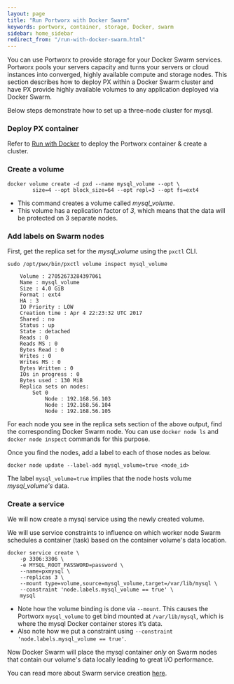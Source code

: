 ```yaml
---
layout: page
title: "Run Portworx with Docker Swarm"
keywords: portworx, container, storage, Docker, swarm
sidebar: home_sidebar
redirect_from: "/run-with-docker-swarm.html"
---
```

You can use Portworx to provide storage for your Docker Swarm services. Portworx pools your servers capacity and turns your servers or cloud instances into converged, highly available compute and storage nodes. This section describes how to deploy PX within a Docker Swarm cluster and have PX provide highly available volumes to any application deployed via Docker Swarm.

Below steps demonstrate how to set up a three-node cluster for mysql.

### Deploy PX container
Refer to [Run with Docker](run-with-docker.html) to deploy the Portworx container & create a cluster.

### Create a volume
```
docker volume create -d pxd --name mysql_volume --opt \
        size=4 --opt block_size=64 --opt repl=3 --opt fs=ext4
```
* This command creates a volume called _mysql_volume_.
* This volume has a replication factor of _3_, which means that the data will be protected on 3 separate nodes.

### Add labels on Swarm nodes

First, get the replica set for the _mysql_volume_ using the `pxctl` CLI.
```
sudo /opt/pwx/bin/pxctl volume inspect mysql_volume

    Volume : 27052673284397061
    Name : mysql_volume
    Size : 4.0 GiB
    Format : ext4
    HA : 3
    IO Priority : LOW
    Creation time : Apr 4 22:23:32 UTC 2017
    Shared : no
    Status : up
    State : detached
    Reads : 0
    Reads MS : 0
    Bytes Read : 0
    Writes : 0
    Writes MS : 0
    Bytes Written : 0
    IOs in progress : 0
    Bytes used : 130 MiB
    Replica sets on nodes:
        Set 0
            Node : 192.168.56.103
            Node : 192.168.56.104
            Node : 192.168.56.105
```

For each node you see in the replica sets section of the above output, find the corresponding Docker Swarm node. You can use 
`docker node ls` and `docker node inspect` commands for this purpose.


Once you find the nodes, add a label to each of those nodes as below.
```
docker node update --label-add mysql_volume=true <node_id>
```
The label `mysql_volume=true` implies that the node hosts volume _mysql_volume's_ data.

### Create a service
We will now create a mysql service using the newly created volume.

We will use service constraints to influence on which worker node Swarm schedules a container (task) based on the container volume's data location.
```
docker service create \
    -p 3306:3306 \
    -e MYSQL_ROOT_PASSWORD=password \
    --name=pxmysql \
    --replicas 3 \
    --mount type=volume,source=mysql_volume,target=/var/lib/mysql \
    --constraint 'node.labels.mysql_volume == true' \
    mysql
```
* Note how the volume binding is done via `--mount`. This causes the Portworx `mysql_volume` to get bind mounted at `/var/lib/mysql`, which is where the mysql Docker container stores it’s data.
* Also note how we put a constraint using `--constraint 'node.labels.mysql_volume == true'`.

Now Docker Swarm will place the mysql container _only_ on Swarm nodes that contain our volume's data locally leading to great I/O performance.

You can read more about Swarm service creation [here](https://docs.docker.com/engine/reference/commandline/service_create/).
